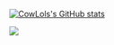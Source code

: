 [![CowLols's GitHub stats](https://github-readme-stats.vercel.app/api?username=cowlols)](https://github.com/cowlols/github-readme-stats)


<img src="https://github-readme-stats.vercel.app/api/top-langs?username=cowlols"/>
 
